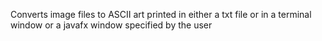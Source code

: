 Converts image files to ASCII art printed in either a txt file or in a terminal window or a javafx window specified by the user
